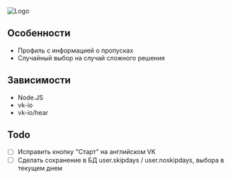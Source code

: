 ![Logo](https://sun9-62.userapi.com/impf/0XkMJDWcKEq-l0qDzp8oSplfBVYubFf6u9fh3g/e6_UhdXTOo8.jpg?size=1818x606&quality=95&crop=0,0,795,265&sign=6fcc07712e2d1d0b389f1f0eb246e2a0&type=cover_group)

 ## Особенности
 - Профиль с информацией о пропусках
 - Случайный выбор на случай сложного решения

 ## Зависимости
 - Node.JS
 - vk-io
 - vk-io/hear

 ## Todo

- [ ] Исправить кнопку "Старт" на английском VK
- [ ] Сделать сохранение в БД user.skipdays / user.noskipdays, выбора в текущем днем
